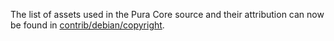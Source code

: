 The list of assets used in the Pura Core source and their attribution can now be found in [contrib/debian/copyright](../contrib/debian/copyright).
